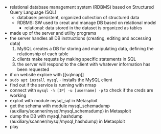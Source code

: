 - relational database management system (RDBMS) based on Structured Query Language (SQL)
	- database: persistent, organized collection of structured data
	- RDBMS: SW used to creat and manage DB based on relational model 
		- relational: data stored in the dataset is organized as tables
- made up of the server and utility programs
- the server handles all DB instructions (creating, editing and accessing data)
	1. MySQL creates a DB for storing and manipulating data, defining the relationship of each table
	2. clients make requsts by making specific statements in SQL
	3. the server will respond to the client with whatever information has been requested
- if on website explore with [[sqlmap]]
- `sudo apt install mysql` - installs the MySQL client
- find out if the service is running with nmap
- connect with `mysql -h [IP] -u [username] -p` to check if the creds are working
- exploit with module mysql_sql in Metasploit
- get the schema with module mysql_schemadump (auxiliary/scanner/mysql/mysql_schemadump) in Metasploit
- dump the DB with mysql_hashdump (auxiliary/scanner/mysql/mysql_hashdump) in Metasploit
- play